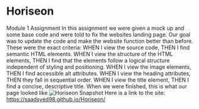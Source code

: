 # Horiseon
Module 1 Assignment
In this assignment we were given a mock up and some base code and were told to fix the websites landing page.
Our goal was to update the code and make the website function better than before. 
These were the exact criteria:
WHEN I view the source code,
THEN I find semantic HTML elements.
WHEN I view the structure of the HTML elements,
THEN I find that the elements follow a logical structure independent of styling and positioning.
WHEN I view the image elements,
THEN I find accessible alt attributes.
WHEN I view the heading attributes,
THEN they fall in sequential order.
WHEN I view the title element,
THEN I find a concise, descriptive title.
When we were finished, this is what our page looked like
![Horiseon Snapshot](https://user-images.githubusercontent.com/87392116/129500369-9edd5a83-e0d5-456a-81e6-d9496eca924e.jpg)
Here is a link to the site: https://saadsyed98.github.io/Horiseon/



